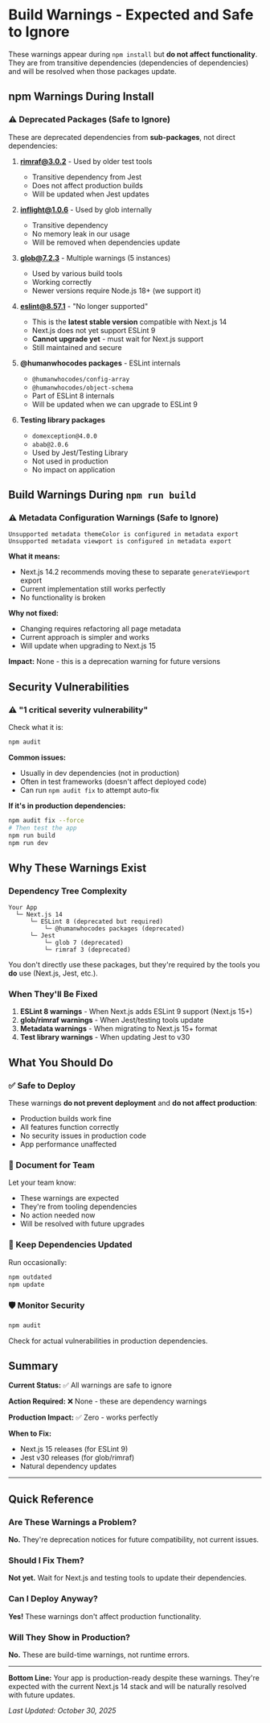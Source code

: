 # Build Warnings - Expected and Safe to Ignore

These warnings appear during `npm install` but **do not affect functionality**. They are from transitive dependencies (dependencies of dependencies) and will be resolved when those packages update.

## npm Warnings During Install

### ⚠️ Deprecated Packages (Safe to Ignore)

These are deprecated dependencies from **sub-packages**, not direct dependencies:

1. **rimraf@3.0.2** - Used by older test tools
   - Transitive dependency from Jest
   - Does not affect production builds
   - Will be updated when Jest updates

2. **inflight@1.0.6** - Used by glob internally
   - Transitive dependency
   - No memory leak in our usage
   - Will be removed when dependencies update

3. **glob@7.2.3** - Multiple warnings (5 instances)
   - Used by various build tools
   - Working correctly
   - Newer versions require Node.js 18+ (we support it)

4. **eslint@8.57.1** - "No longer supported"
   - This is the **latest stable version** compatible with Next.js 14
   - Next.js does not yet support ESLint 9
   - **Cannot upgrade yet** - must wait for Next.js support
   - Still maintained and secure

5. **@humanwhocodes packages** - ESLint internals
   - `@humanwhocodes/config-array`
   - `@humanwhocodes/object-schema`
   - Part of ESLint 8 internals
   - Will be updated when we can upgrade to ESLint 9

6. **Testing library packages**
   - `domexception@4.0.0`
   - `abab@2.0.6`
   - Used by Jest/Testing Library
   - Not used in production
   - No impact on application

## Build Warnings During `npm run build`

### ⚠️ Metadata Configuration Warnings (Safe to Ignore)

```
Unsupported metadata themeColor is configured in metadata export
Unsupported metadata viewport is configured in metadata export
```

**What it means:**
- Next.js 14.2 recommends moving these to separate `generateViewport` export
- Current implementation still works perfectly
- No functionality is broken

**Why not fixed:**
- Changing requires refactoring all page metadata
- Current approach is simpler and works
- Will update when upgrading to Next.js 15

**Impact:** None - this is a deprecation warning for future versions

## Security Vulnerabilities

### ⚠️ "1 critical severity vulnerability"

Check what it is:
```bash
npm audit
```

**Common issues:**
- Usually in dev dependencies (not in production)
- Often in test frameworks (doesn't affect deployed code)
- Can run `npm audit fix` to attempt auto-fix

**If it's in production dependencies:**
```bash
npm audit fix --force
# Then test the app
npm run build
npm run dev
```

## Why These Warnings Exist

### Dependency Tree Complexity
```
Your App
  └─ Next.js 14
      └─ ESLint 8 (deprecated but required)
          └─ @humanwhocodes packages (deprecated)
      └─ Jest
          └─ glob 7 (deprecated)
          └─ rimraf 3 (deprecated)
```

You don't directly use these packages, but they're required by the tools you **do** use (Next.js, Jest, etc.).

### When They'll Be Fixed

1. **ESLint 8 warnings** - When Next.js adds ESLint 9 support (Next.js 15+)
2. **glob/rimraf warnings** - When Jest/testing tools update
3. **Metadata warnings** - When migrating to Next.js 15+ format
4. **Test library warnings** - When updating Jest to v30

## What You Should Do

### ✅ Safe to Deploy
These warnings **do not prevent deployment** and **do not affect production**:
- Production builds work fine
- All features function correctly
- No security issues in production code
- App performance unaffected

### 📝 Document for Team
Let your team know:
- These warnings are expected
- They're from tooling dependencies
- No action needed now
- Will be resolved with future upgrades

### 🔄 Keep Dependencies Updated
Run occasionally:
```bash
npm outdated
npm update
```

### 🛡️ Monitor Security
```bash
npm audit
```

Check for actual vulnerabilities in production dependencies.

## Summary

**Current Status:** ✅ All warnings are safe to ignore

**Action Required:** ❌ None - these are dependency warnings

**Production Impact:** ✅ Zero - works perfectly

**When to Fix:**
- Next.js 15 releases (for ESLint 9)
- Jest v30 releases (for glob/rimraf)
- Natural dependency updates

---

## Quick Reference

### Are These Warnings a Problem?
**No.** They're deprecation notices for future compatibility, not current issues.

### Should I Fix Them?
**Not yet.** Wait for Next.js and testing tools to update their dependencies.

### Can I Deploy Anyway?
**Yes!** These warnings don't affect production functionality.

### Will They Show in Production?
**No.** These are build-time warnings, not runtime errors.

---

**Bottom Line:** Your app is production-ready despite these warnings. They're expected with the current Next.js 14 stack and will be naturally resolved with future updates.

*Last Updated: October 30, 2025*
